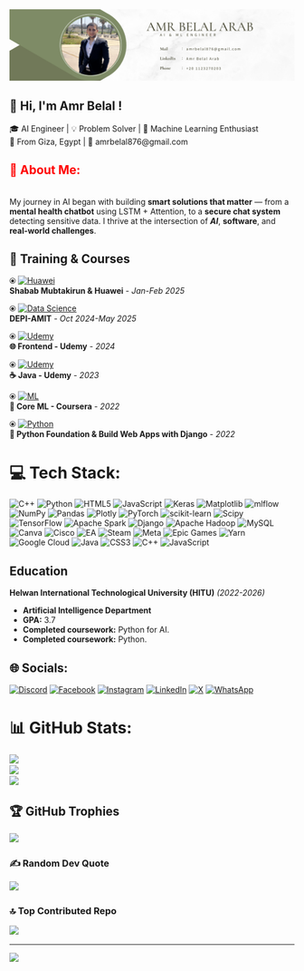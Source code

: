 <img src="image(2).png" alt="Logo" width="850" />
<h2>👋 Hi, I'm Amr Belal !</h2> 
🎓 AI Engineer | 💡 Problem Solver | 🧠 Machine Learning Enthusiast  <br>
📍 From Giza, Egypt | 📧 amrbelal876@gmail.com <br>

<h2 style="color:red">💫 About Me:</h2> 
<br> My journey in AI began with building <b>smart solutions that matter</b> — from a <b>mental health chatbot</b> using LSTM + Attention, to a <b>secure chat system</b> detecting sensitive data. I thrive at the intersection of <b><i>AI</i></b>, <b>software</b>, and <b>real-world challenges</b>.

## 🚀 Training & Courses

⦿ [![Huawei](https://img.shields.io/badge/-Al-FF0000?logo=huawei&logoColor=white)](https://)  
**Shabab Mubtakirun & Huawei** - _Jan-Feb 2025_  

⦿ [![Data Science](https://img.shields.io/badge/🔬_Data_Science_Intern-0077B5?logo=python&logoColor=white)](https://)  
**DEPI-AMIT** - _Oct 2024-May 2025_  
 
⦿ [![Udemy](https://img.shields.io/badge/🎓_Frontend_Development-430098?logo=udemy&logoColor=white)](https://)  
**🌐 Frontend - Udemy** - _2024_  

⦿ [![Udemy](https://img.shields.io/badge/🎓_Java_Pro-007396?logo=java&logoColor=white)](https://)  
**☕ Java - Udemy** - _2023_
 
⦿ [![ML](https://img.shields.io/badge/📚_Machine_Learning-FF6F00?logo=scikitlearn&logoColor=white)](https://)  
**🧠 Core ML - Coursera** - _2022_

⦿ [![Python](https://img.shields.io/badge/📘_Python-3776AB?logo=python&logoColor=white)](https://)  
**🐍 Python Foundation & Build Web Apps with Django** - _2022_ 

# 💻 Tech Stack:
![C++](https://img.shields.io/badge/c++-%2300599C.svg?style=plastic&logo=c%2B%2B&logoColor=white) ![Python](https://img.shields.io/badge/python-3670A0?style=plastic&logo=python&logoColor=ffdd54) ![HTML5](https://img.shields.io/badge/html5-%23E34F26.svg?style=plastic&logo=html5&logoColor=white) ![JavaScript](https://img.shields.io/badge/javascript-%23323330.svg?style=plastic&logo=javascript&logoColor=%23F7DF1E) ![Keras](https://img.shields.io/badge/Keras-%23D00000.svg?style=plastic&logo=Keras&logoColor=white) ![Matplotlib](https://img.shields.io/badge/Matplotlib-%23ffffff.svg?style=plastic&logo=Matplotlib&logoColor=black) ![mlflow](https://img.shields.io/badge/mlflow-%23d9ead3.svg?style=plastic&logo=numpy&logoColor=blue) ![NumPy](https://img.shields.io/badge/numpy-%23013243.svg?style=plastic&logo=numpy&logoColor=white) ![Pandas](https://img.shields.io/badge/pandas-%23150458.svg?style=plastic&logo=pandas&logoColor=white) ![Plotly](https://img.shields.io/badge/Plotly-%233F4F75.svg?style=plastic&logo=plotly&logoColor=white) ![PyTorch](https://img.shields.io/badge/PyTorch-%23EE4C2C.svg?style=plastic&logo=PyTorch&logoColor=white) ![scikit-learn](https://img.shields.io/badge/scikit--learn-%23F7931E.svg?style=plastic&logo=scikit-learn&logoColor=white) ![Scipy](https://img.shields.io/badge/SciPy-%230C55A5.svg?style=plastic&logo=scipy&logoColor=%white) ![TensorFlow](https://img.shields.io/badge/TensorFlow-%23FF6F00.svg?style=plastic&logo=TensorFlow&logoColor=white) ![Apache Spark](https://img.shields.io/badge/Apache%20Spark-FDEE21?style=plastic&logo=apachespark&logoColor=black) ![Django](https://img.shields.io/badge/django-%23092E20.svg?style=plastic&logo=django&logoColor=white) ![Apache Hadoop](https://img.shields.io/badge/Apache%20Hadoop-66CCFF?style=plastic&logo=apachehadoop&logoColor=black) ![MySQL](https://img.shields.io/badge/mysql-4479A1.svg?style=plastic&logo=mysql&logoColor=white) ![Canva](https://img.shields.io/badge/Canva-%2300C4CC.svg?style=plastic&logo=Canva&logoColor=white) ![Cisco](https://img.shields.io/badge/cisco-%23049fd9.svg?style=plastic&logo=cisco&logoColor=black) ![EA](https://img.shields.io/badge/ea-%23000000.svg?style=plastic&logo=ea&logoColor=white) ![Steam](https://img.shields.io/badge/steam-%23000000.svg?style=plastic&logo=steam&logoColor=white) ![Meta](https://img.shields.io/badge/Meta-%230467DF.svg?style=plastic&logo=Meta&logoColor=white) ![Epic Games](https://img.shields.io/badge/epicgames-%23313131.svg?style=plastic&logo=epicgames&logoColor=white) ![Yarn](https://img.shields.io/badge/yarn-%232C8EBB.svg?style=plastic&logo=yarn&logoColor=white) ![Google Cloud](https://img.shields.io/badge/GoogleCloud-%234285F4.svg?style=plastic&logo=google-cloud&logoColor=white) ![Java](https://img.shields.io/badge/java-%23ED8B00.svg?style=plastic&logo=openjdk&logoColor=white) ![CSS3](https://img.shields.io/badge/css3-%231572B6.svg?style=plastic&logo=css3&logoColor=white) ![C++](https://img.shields.io/badge/c++-%2300599C.svg?style=plastic&logo=c%2B%2B&logoColor=white) ![JavaScript](https://img.shields.io/badge/javascript-%23323330.svg?style=plastic&logo=javascript&logoColor=%23F7DF1E)

## Education

**Helwan International Technological University (HITU)** *(2022-2026)*  
- **Artificial Intelligence Department**  
- **GPA:** 3.7  
- **Completed coursework:** Python for AI.  
- **Completed coursework:** Python.  


## 🌐 Socials:
[![Discord](https://img.shields.io/badge/Discord-%237289DA.svg?logo=discord&logoColor=white)](https://discord.gg/amr_belal_) [![Facebook](https://img.shields.io/badge/Facebook-%231877F2.svg?logo=Facebook&logoColor=white)](https://facebook.com/AmrBelalArab) [![Instagram](https://img.shields.io/badge/Instagram-%23E4405F.svg?logo=Instagram&logoColor=white)](https://instagram.com/amr_jmika__) [![LinkedIn](https://img.shields.io/badge/LinkedIn-%230077B5.svg?logo=linkedin&logoColor=white)](https://linkedin.com/in/amr-belal7) [![X](https://img.shields.io/badge/X-black.svg?logo=X&logoColor=white)](https://x.com/amr_belal__) [![WhatsApp](https://img.shields.io/badge/WhatsApp-25D366?style=for-the-badge&logo=whatsapp&logoColor=white)](https://wa.me/+201123270203)

# 📊 GitHub Stats:
![](https://github-readme-stats.vercel.app/api?username=amr-belal-77&theme=cobalt2&hide_border=true&include_all_commits=true&count_private=false)<br/>
![](https://github-readme-streak-stats.herokuapp.com/?user=amr-belal-77&theme=cobalt2&hide_border=true)<br/>
![](https://github-readme-stats.vercel.app/api/top-langs/?username=Amr-Belal-77&theme=dark&hide_border=false&include_all_commits=true&count_private=false&layout=compact)

## 🏆 GitHub Trophies
![](https://github-profile-trophy.vercel.app/?username=amr-belal-77&theme=dark&no-frame=true&no-bg=true&margin-w=4)

### ✍️ Random Dev Quote
![](https://quotes-github-readme.vercel.app/api?type=horizontal&theme=radical)

### 🔝 Top Contributed Repo
![](https://github-contributor-stats.vercel.app/api?username=amr-belal-77&limit=5&theme=cobalt2&combine_all_yearly_contributions=true)

---
[![](https://visitcount.itsvg.in/api?id=amr-belal-77&icon=0&color=0)](https://visitcount.itsvg.in)

<!-- Proudly created with GPRM ( https://gprm.itsvg.in ) -->
